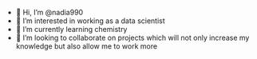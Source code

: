 - 👋 Hi, I’m @nadia990
- 👀 I’m interested in working as a data scientist 
- 🌱 I’m currently learning chemistry 
- 💞️ I’m looking to collaborate on projects which will not only increase my knowledge but also allow me to work more 

